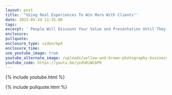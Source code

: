 ```yaml
---
layout: post
title: '"Using Real Experiences To Win More With Clients"'
date: 2023-05-24 11:35:00
tags:
excerpt: ' People Will Discount Your Value and Presentation Until They Understand What You Have Learned And Earned To Get To Your Place In The Business.'
enclosure:
pullquote:
enclosure_type: video/mp4
enclosure_time:
use_youtube_image: true
youtube_alternate_image: /uploads/yellow-and-brown-photography-business-ideas-youtube-thumbnail.png
youtube_code: https://youtu.be/yzdnRiWCbP0
---
```

{% include youtube.html %}

{% include pullquote.html %}
